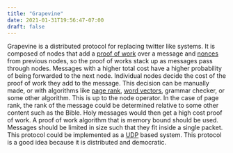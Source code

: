 ```yaml
---
title: "Grapevine"
date: 2021-01-31T19:56:47-07:00
draft: false
---
```


Grapevine is a distributed protocol for replacing twitter like systems. It is composed of nodes that add a [proof of work](https://en.wikipedia.org/wiki/Proof_of_work) over a message and [nonces](https://en.wikipedia.org/wiki/Cryptographic_nonce) from previous nodes, so the proof of works stack up as messages pass through nodes. Messages with a higher total cost have a higher probability of being forwarded to the next node. Individual nodes decide the cost of the proof of work they add to the message. This decision can be manually made, or with algorithms like [page rank](https://en.wikipedia.org/wiki/PageRank), [word vectors](https://en.wikipedia.org/wiki/Word2vec), grammar checker, or some other algorithm. This is up to the node operator. In the case of page rank, the rank of the message could be determined relative to some other content such as the Bible. Holy messages would then get a high cost proof of work. A proof of work algorithm that is memory bound should be used. Messages should be limited in size such that they fit inside a single packet. This protocol could be implemented as a [UDP](https://en.wikipedia.org/wiki/User_Datagram_Protocol#Comparison_of_UDP_and_TCP) based system. This protocol is a good idea because it is distributed and democratic.
